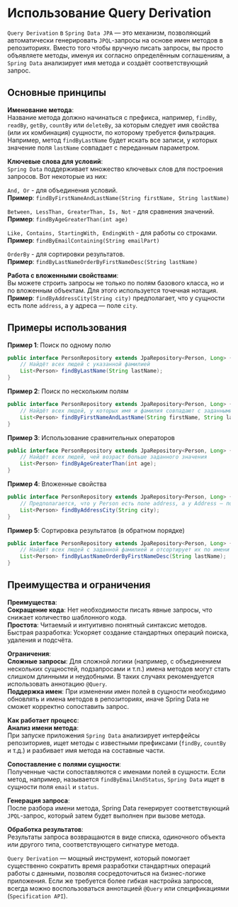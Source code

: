 # Использование Query Derivation
`Query Derivation` в `Spring Data JPA` — это механизм, позволяющий автоматически генерировать `JPQL`-запросы на основе имен методов в репозиториях. Вместо того чтобы вручную писать запросы, вы просто объявляете методы, именуя их согласно определённым соглашениям, а `Spring Data` анализирует имя метода и создаёт соответствующий запрос.

## Основные принципы
**Именование метода**:\
Название метода должно начинаться с префикса, например, `findBy`, `readBy`, `getBy`, `countBy` или `deleteBy`, за которым следует имя свойства (или их комбинация) сущности, по которому требуется фильтрация.
Например, метод `findByLastName` будет искать все записи, у которых значение поля `lastName` совпадает с переданным параметром.

**Ключевые слова для условий**:\
`Spring Data` поддерживает множество ключевых слов для построения запросов. Вот некоторые из них:

`And, Or` - для объединения условий.\
**Пример**: `findByFirstNameAndLastName(String firstName, String lastName)`

`Between, LessThan, GreaterThan, Is, Not` - для сравнения значений.\
**Пример**: `findByAgeGreaterThan(int age)`

`Like, Contains, StartingWith, EndingWith` - для работы со строками.\
**Пример**: `findByEmailContaining(String emailPart)`

`OrderBy` - для сортировки результатов.\
**Пример**: `findByLastNameOrderByFirstNameDesc(String lastName)`

**Работа с вложенными свойствами**:\
Вы можете строить запросы не только по полям базового класса, но и по вложенным объектам. Для этого используется точечная нотация.
**Пример**: `findByAddressCity(String city)` предполагает, что у сущности есть поле `address`, а у адреса — поле `city`.

## Примеры использования
**Пример 1**: Поиск по одному полю
```java
public interface PersonRepository extends JpaRepository<Person, Long> {
    // Найдёт всех людей с указанной фамилией
    List<Person> findByLastName(String lastName);
}
```
**Пример 2**: Поиск по нескольким полям
```java
public interface PersonRepository extends JpaRepository<Person, Long> {
    // Найдёт всех людей, у которых имя и фамилия совпадают с заданными значениями
    List<Person> findByFirstNameAndLastName(String firstName, String lastName);
}
```
**Пример 3**: Использование сравнительных операторов
```java
public interface PersonRepository extends JpaRepository<Person, Long> {
    // Найдёт всех людей, чей возраст больше заданного значения
    List<Person> findByAgeGreaterThan(int age);
}
```
**Пример 4**: Вложенные свойства
```java
public interface PersonRepository extends JpaRepository<Person, Long> {
    // Предполагается, что у Person есть поле address, а у Address — поле city
    List<Person> findByAddressCity(String city);
}
```
**Пример 5**: Сортировка результатов (в обратном порядке)
```java
public interface PersonRepository extends JpaRepository<Person, Long> {
    // Найдёт всех людей с заданной фамилией и отсортирует их по имени в порядке возрастания
    List<Person> findByLastNameOrderByFirstNameDesc(String lastName);
}
```

## Преимущества и ограничения
**Преимущества**:\
**Сокращение кода**: Нет необходимости писать явные запросы, что снижает количество шаблонного кода.\
**Простота**: Читаемый и интуитивно понятный синтаксис методов.
Быстрая разработка: Ускоряет создание стандартных операций поиска, удаления и подсчёта.

**Ограничения**:\
**Сложные запросы**: Для сложной логики (например, с объединением нескольких сущностей, подзапросами и т.п.) имена методов могут стать слишком длинными и неудобными. В таких случаях рекомендуется использовать аннотацию `@Query`.\
**Поддержка имен**: При изменении имен полей в сущности необходимо обновлять и имена методов в репозиториях, иначе Spring Data не сможет корректно сопоставить запрос.

**Как работает процесс**:\
**Анализ имени метода**:\
При запуске приложения `Spring Data` анализирует интерфейсы репозиториев, ищет методы с известными префиксами (`findBy`, `countBy` и т.д.) и разбивает имя метода на составные части.

**Сопоставление с полями сущности**:\
Полученные части сопоставляются с именами полей в сущности. Если метод, например, называется `findByEmailAndStatus`, `Spring Data` ищет в сущности поля `email` и `status`.

**Генерация запроса**:\
После разбора имени метода, Spring Data генерирует соответствующий `JPQL`-запрос, который затем будет выполнен при вызове метода.

**Обработка результатов**:\
Результаты запроса возвращаются в виде списка, одиночного объекта или другого типа, соответствующего сигнатуре метода.

`Query Derivation` — мощный инструмент, который помогает существенно сократить время разработки стандартных операций работы с данными, позволяя сосредоточиться на бизнес-логике приложения. Если же требуется более гибкая настройка запросов, всегда можно воспользоваться аннотацией `@Query` или спецификациями (`Specification API`).